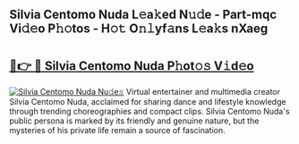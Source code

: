 ## Silvia Centomo Nuda L𝚎a𝚔ed N𝚞𝚍e - Part-mqc Vi𝚍𝚎o P𝚑𝚘tos - H𝚘𝚝 O𝚗𝚕yf𝚊ns L𝚎a𝚔s nXaeg

# <h2><a href="http://kf5ny1h.oniu.top/?m=Silvia+Centomo+Nuda">🔗👉 🔴 Silvia Centomo Nuda P𝚑ot𝚘𝚜 V𝚒d𝚎o</a></h2>

[![Silvia Centomo Nuda Nu𝚍e𝚜](https://i.imgur.com/0qMVB7G.gif)](http://kf5ny1h.oniu.top/?m=Silvia+Centomo+Nuda)
Virtual entertainer and multimedia creator Silvia Centomo Nuda, acclaimed for sharing dance and lifestyle knowledge through trending choreographies and compact clips. Silvia Centomo Nuda's public persona is marked by its friendly and genuine nature, but the mysteries of his private life remain a source of fascination.  
